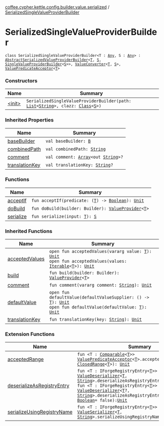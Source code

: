 [coffee.cypher.kettle.config.builder.value.serialized](../index.md) / [SerializedSingleValueProviderBuilder](./index.md)

# SerializedSingleValueProviderBuilder

`class SerializedSingleValueProviderBuilder<T : `[`Any`](https://kotlinlang.org/api/latest/jvm/stdlib/kotlin/-any/index.html)`, S : `[`Any`](https://kotlinlang.org/api/latest/jvm/stdlib/kotlin/-any/index.html)`> : `[`AbstractSerializedValueProviderBuilder`](../-abstract-serialized-value-provider-builder/index.md)`<`[`T`](index.md#T)`, `[`S`](index.md#S)`, `[`SingleValueProviderBuilder`](../../coffee.cypher.kettle.config.builder.value/-single-value-provider-builder/index.md)`<`[`S`](index.md#S)`>>, `[`ValueConverter`](../../coffee.cypher.kettle.config.builder.type/-value-converter.md)`<`[`T`](index.md#T)`, `[`S`](index.md#S)`>, `[`ValuePredicateAcceptor`](../../coffee.cypher.kettle.config.builder.type/-value-predicate-acceptor/index.md)`<`[`T`](index.md#T)`>`

### Constructors

| Name | Summary |
|---|---|
| [&lt;init&gt;](-init-.md) | `SerializedSingleValueProviderBuilder(path: `[`List`](https://kotlinlang.org/api/latest/jvm/stdlib/kotlin.collections/-list/index.html)`<`[`String`](https://kotlinlang.org/api/latest/jvm/stdlib/kotlin/-string/index.html)`>, clazz: `[`Class`](http://docs.oracle.com/javase/8/docs/api/java/lang/Class.html)`<`[`S`](index.md#S)`>)` |

### Inherited Properties

| Name | Summary |
|---|---|
| [baseBuilder](../-abstract-serialized-value-provider-builder/base-builder.md) | `val baseBuilder: `[`B`](../-abstract-serialized-value-provider-builder/index.md#B) |
| [combinedPath](../-abstract-serialized-value-provider-builder/combined-path.md) | `val combinedPath: `[`String`](https://kotlinlang.org/api/latest/jvm/stdlib/kotlin/-string/index.html) |
| [comment](../-abstract-serialized-value-provider-builder/comment.md) | `val comment: `[`Array`](https://kotlinlang.org/api/latest/jvm/stdlib/kotlin/-array/index.html)`<out `[`String`](https://kotlinlang.org/api/latest/jvm/stdlib/kotlin/-string/index.html)`>?` |
| [translationKey](../-abstract-serialized-value-provider-builder/translation-key.md) | `val translationKey: `[`String`](https://kotlinlang.org/api/latest/jvm/stdlib/kotlin/-string/index.html)`?` |

### Functions

| Name | Summary |
|---|---|
| [acceptIf](accept-if.md) | `fun acceptIf(predicate: (`[`T`](index.md#T)`) -> `[`Boolean`](https://kotlinlang.org/api/latest/jvm/stdlib/kotlin/-boolean/index.html)`): `[`Unit`](https://kotlinlang.org/api/latest/jvm/stdlib/kotlin/-unit/index.html) |
| [doBuild](do-build.md) | `fun doBuild(builder: Builder): `[`ValueProvider`](../../coffee.cypher.kettle.config.value/-value-provider/index.md)`<`[`T`](index.md#T)`>` |
| [serialize](serialize.md) | `fun serialize(input: `[`T`](index.md#T)`): `[`S`](index.md#S) |

### Inherited Functions

| Name | Summary |
|---|---|
| [acceptedValues](../../coffee.cypher.kettle.config.builder.type/-value-predicate-acceptor/accepted-values.md) | `open fun acceptedValues(vararg value: `[`T`](../../coffee.cypher.kettle.config.builder.type/-value-predicate-acceptor/index.md#T)`): `[`Unit`](https://kotlinlang.org/api/latest/jvm/stdlib/kotlin/-unit/index.html)<br>`open fun acceptedValues(values: `[`Iterable`](https://kotlinlang.org/api/latest/jvm/stdlib/kotlin.collections/-iterable/index.html)`<`[`T`](../../coffee.cypher.kettle.config.builder.type/-value-predicate-acceptor/index.md#T)`>): `[`Unit`](https://kotlinlang.org/api/latest/jvm/stdlib/kotlin/-unit/index.html) |
| [build](../-abstract-serialized-value-provider-builder/build.md) | `fun build(builder: Builder): `[`ValueProvider`](../../coffee.cypher.kettle.config.value/-value-provider/index.md)`<`[`T`](../-abstract-serialized-value-provider-builder/index.md#T)`>` |
| [comment](../-abstract-serialized-value-provider-builder/comment.md) | `fun comment(vararg comment: `[`String`](https://kotlinlang.org/api/latest/jvm/stdlib/kotlin/-string/index.html)`): `[`Unit`](https://kotlinlang.org/api/latest/jvm/stdlib/kotlin/-unit/index.html) |
| [defaultValue](../-abstract-serialized-value-provider-builder/default-value.md) | `open fun defaultValue(defaultValueSupplier: () -> `[`T`](../-abstract-serialized-value-provider-builder/index.md#T)`): `[`Unit`](https://kotlinlang.org/api/latest/jvm/stdlib/kotlin/-unit/index.html)<br>`open fun defaultValue(defaultValue: `[`T`](../-abstract-serialized-value-provider-builder/index.md#T)`): `[`Unit`](https://kotlinlang.org/api/latest/jvm/stdlib/kotlin/-unit/index.html) |
| [translationKey](../-abstract-serialized-value-provider-builder/translation-key.md) | `fun translationKey(key: `[`String`](https://kotlinlang.org/api/latest/jvm/stdlib/kotlin/-string/index.html)`): `[`Unit`](https://kotlinlang.org/api/latest/jvm/stdlib/kotlin/-unit/index.html) |

### Extension Functions

| Name | Summary |
|---|---|
| [acceptedRange](../../coffee.cypher.kettle.config.builder/accepted-range.md) | `fun <T : `[`Comparable`](https://kotlinlang.org/api/latest/jvm/stdlib/kotlin/-comparable/index.html)`<`[`T`](../../coffee.cypher.kettle.config.builder/accepted-range.md#T)`>> `[`ValuePredicateAcceptor`](../../coffee.cypher.kettle.config.builder.type/-value-predicate-acceptor/index.md)`<`[`T`](../../coffee.cypher.kettle.config.builder/accepted-range.md#T)`>.acceptedRange(range: `[`ClosedRange`](https://kotlinlang.org/api/latest/jvm/stdlib/kotlin.ranges/-closed-range/index.html)`<`[`T`](../../coffee.cypher.kettle.config.builder/accepted-range.md#T)`>): `[`Unit`](https://kotlinlang.org/api/latest/jvm/stdlib/kotlin/-unit/index.html) |
| [deserializeAsRegistryEntry](../../coffee.cypher.kettle.config.builder/deserialize-as-registry-entry.md) | `fun <T : IForgeRegistryEntry<`[`T`](../../coffee.cypher.kettle.config.builder/deserialize-as-registry-entry.md#T)`>> `[`ValueDeserializer`](../../coffee.cypher.kettle.config.builder.type/-value-deserializer/index.md)`<`[`T`](../../coffee.cypher.kettle.config.builder/deserialize-as-registry-entry.md#T)`, `[`String`](https://kotlinlang.org/api/latest/jvm/stdlib/kotlin/-string/index.html)`>.deserializeAsRegistryEntry(): `[`Unit`](https://kotlinlang.org/api/latest/jvm/stdlib/kotlin/-unit/index.html)<br>`fun <T : IForgeRegistryEntry<`[`T`](../../coffee.cypher.kettle.config.builder/deserialize-as-registry-entry.md#T)`>> `[`ValueDeserializer`](../../coffee.cypher.kettle.config.builder.type/-value-deserializer/index.md)`<`[`T`](../../coffee.cypher.kettle.config.builder/deserialize-as-registry-entry.md#T)`?, `[`String`](https://kotlinlang.org/api/latest/jvm/stdlib/kotlin/-string/index.html)`>.deserializeAsRegistryEntry(errorOnMissing: `[`Boolean`](https://kotlinlang.org/api/latest/jvm/stdlib/kotlin/-boolean/index.html)` = false): `[`Unit`](https://kotlinlang.org/api/latest/jvm/stdlib/kotlin/-unit/index.html) |
| [serializeUsingRegistryName](../../coffee.cypher.kettle.config.builder/serialize-using-registry-name.md) | `fun <T : IForgeRegistryEntry<`[`T`](../../coffee.cypher.kettle.config.builder/serialize-using-registry-name.md#T)`>> `[`ValueSerializer`](../../coffee.cypher.kettle.config.builder.type/-value-serializer/index.md)`<`[`T`](../../coffee.cypher.kettle.config.builder/serialize-using-registry-name.md#T)`, `[`String`](https://kotlinlang.org/api/latest/jvm/stdlib/kotlin/-string/index.html)`>.serializeUsingRegistryName(): `[`Unit`](https://kotlinlang.org/api/latest/jvm/stdlib/kotlin/-unit/index.html) |
